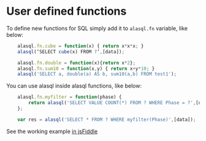 # User defined functions

To define new functions for SQL simply add it to ```alasql.fn``` variable, like below:


```js
    alasql.fn.cube = function(x) { return x*x*x; }
    alasql(‘SELECT cube(x) FROM ?’,[data]);
```

```js
    alasql.fn.double = function(x){return x*2};        
    alasql.fn.sum10 = function(x,y) { return x+y*10; }
    alasql('SELECT a, double(a) AS b, sum10(a,b) FROM test1');
```




You can use alasql inside alasql functions, like below:
```js
    alasql.fn.myfilter = function(phase) {
        return alasql('SELECT VALUE COUNT(*) FROM ? WHERE Phase = ?',[data,phase]) == 2;
    };

    var res = alasql('SELECT * FROM ? WHERE myfilter(Phase)',[data]);
```
See the working example [in jsFiddle](http://jsfiddle.net/agershun/1nccgs6n/3/)



  

